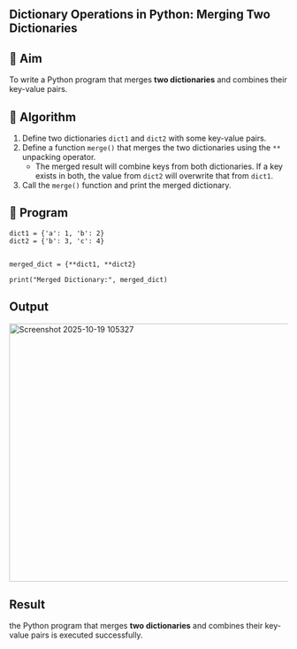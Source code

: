 ## Dictionary Operations in Python: Merging Two Dictionaries

## 🎯 Aim
To write a Python program that merges **two dictionaries** and combines their key-value pairs.

## 🧠 Algorithm
1. Define two dictionaries `dict1` and `dict2` with some key-value pairs.
2. Define a function `merge()` that merges the two dictionaries using the `**` unpacking operator.
   - The merged result will combine keys from both dictionaries. If a key exists in both, the value from `dict2` will overwrite that from `dict1`.
3. Call the `merge()` function and print the merged dictionary.

## 🧾 Program
```
dict1 = {'a': 1, 'b': 2}
dict2 = {'b': 3, 'c': 4}


merged_dict = {**dict1, **dict2}

print("Merged Dictionary:", merged_dict)
```
## Output
<img width="1042" height="467" alt="Screenshot 2025-10-19 105327" src="https://github.com/user-attachments/assets/d899a1f2-51de-4cae-a243-8544db6d3eb3" />

## Result
the  Python program that merges **two dictionaries** and combines their key-value pairs is executed successfully.
